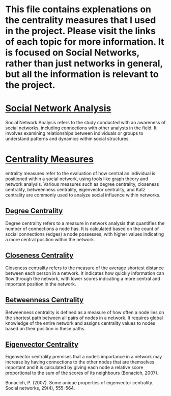 This file contains explenations on the centrality measures that I used in the project.
Please visit the links of each topic for more information. It is focused on Social Networks, rather than just networks in general,
but all the information is relevant to the project.
====================================================================================================

# [Social Network Analysis](https://www.sciencedirect.com/topics/social-sciences/social-network-analysis)
Social Network Analysis refers to the study conducted with an awareness of social networks, including connections with other analysts in the field. It involves examining relationships between individuals or groups to understand patterns and dynamics within social structures.

# [Centrality Measures](https://www.sciencedirect.com/topics/computer-science/centrality-measure)
entrality measures refer to the evaluation of how central an individual is positioned within a social network, using tools like graph theory and network analysis. Various measures such as degree centrality, closeness centrality, betweenness centrality, eigenvector centrality, and Katz centrality are commonly used to analyze social influence within networks.

## [Degree Centrality](https://www.sciencedirect.com/topics/computer-science/degree-centrality)
Degree centrality refers to a measure in network analysis that quantifies the number of connections a node has. It is calculated based on the count of social connections (edges) a node possesses, with higher values indicating a more central position within the network.

## [Closeness Centrality](https://www.sciencedirect.com/topics/computer-science/closeness-centrality)
Closeness centrality refers to the measure of the average shortest distance between each person in a network. It indicates how quickly information can flow through the network, with lower scores indicating a more central and important position in the network.

## [Betweenness Centrality](https://www.sciencedirect.com/topics/computer-science/betweenness-centrality)
Betweenness centrality is defined as a measure of how often a node lies on the shortest path between all pairs of nodes in a network. It requires global knowledge of the entire network and assigns centrality values to nodes based on their position in these paths.

## [Eigenvector Centrality](https://www.sciencedirect.com/topics/mathematics/eigenvector)
Eigenvector centrality premises that a node’s importance in a network may increase by having connections to the other nodes
that are themselves important and it is calculated by giving each node a relative score proportional
to the sum of the scores of its neighbours (Bonacich, 2007).

Bonacich, P. (2007). Some unique properties of eigenvector centrality. Social networks, 29(4), 555-564.
